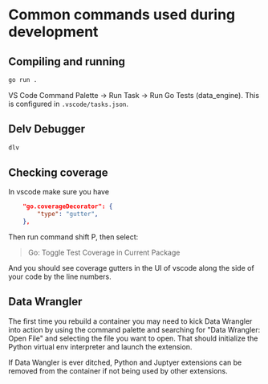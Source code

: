 # Common commands used during development

## Compiling and running

```bash
go run .
```

VS Code Command Palette -> Run Task -> Run Go Tests (data_engine). This is configured in `.vscode/tasks.json`.

## Delv Debugger

```bash
dlv
```

## Checking coverage

In vscode make sure you have

```json
    "go.coverageDecorator": {
        "type": "gutter",
    },
```

Then run command shift P, then select:

> Go: Toggle Test Coverage in Current Package

And you should see coverage gutters in the UI of vscode along the side of your code by the line numbers.

## Data Wrangler

The first time you rebuild a container you may need to kick Data Wrangler into action by using the command palette and searching for "Data Wrangler: Open File" and selecting the file you want to open. That should initialize the Python virtual env interpreter and launch the extension.

If Data Wangler is ever ditched, Python and Juptyer extensions can be removed from the container if not being used by other extensions.
